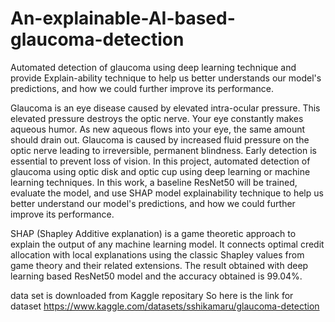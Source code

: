 # An-explainable-AI-based-glaucoma-detection
Automated detection of glaucoma using deep learning technique and provide Explain-ability technique to help us better understands our model's predictions, and how we could further improve its performance.




Glaucoma is an eye disease caused by elevated intra-ocular pressure. This elevated pressure destroys the optic nerve. Your eye constantly makes aqueous humor. As new aqueous flows into your eye, the same amount should drain out. Glaucoma is caused by increased fluid pressure on the optic nerve leading to irreversible, permanent blindness. Early detection is essential to prevent loss of vision. In this project, automated detection of glaucoma using optic disk and optic cup using deep learning or machine learning techniques. In this work, a baseline ResNet50 will be trained, evaluate the model, and use SHAP model explainability technique to help us better understand our model's predictions, and how we could further improve its performance. 


SHAP (Shapley Additive explanation) is a game theoretic approach to explain the output of any machine learning model. It connects optimal credit allocation with local explanations using the classic Shapley values from game theory and their related extensions. The result obtained with deep learning based ResNet50 model and the accuracy obtained is 99.04%.


data set is downloaded from Kaggle repositary
So here is the link for dataset https://www.kaggle.com/datasets/sshikamaru/glaucoma-detection
